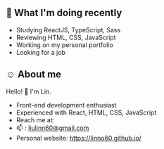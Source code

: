 ## 🤔 What I'm doing recently
- Studying ReactJS, TypeScript, Sass
- Reviewing HTML, CSS, JavaScript
- Working on my personal portfolio
- Looking for a job

## ☺️	 About me
Hello! 👋 I'm Lin.
- Front-end development enthusiast
- Experienced with React, HTML, CSS, JavaScript
- Reach me at:
- 📫 : liulinn60@gmail.com
- Personal website: https://linno60.github.io/
